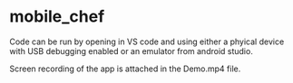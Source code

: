# mobile_chef

Code can be run by opening in VS code and using either a phyical device with USB debugging enabled or an emulator from android studio.

Screen recording of the app is attached in the Demo.mp4 file.
